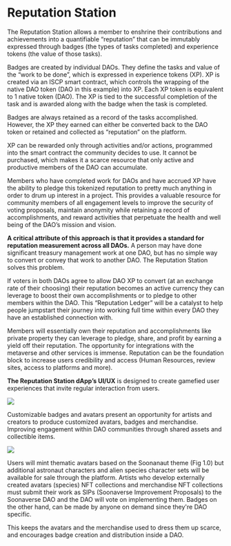 # Reputation Station

The Reputation Station allows a member to enshrine their contributions and achievements into a quantifiable “reputation” that can be immutably expressed through badges (the types of tasks completed) and experience tokens (the value of those tasks).

Badges are created by individual DAOs. They define the tasks and value of the “work to be done”, which is expressed in experience tokens (XP). XP is created via an ISCP smart contract, which controls the wrapping of the native DAO token (DAO in this example) into XP. Each XP token is equivalent to 1 native token (DAO). The XP is tied to the successful completion of the task and is awarded along with the badge when the task is completed.

Badges are always retained as a record of the tasks accomplished. However, the XP they earned can either be converted back to the DAO token or retained and collected as “reputation” on the platform.

XP can be rewarded only through activities and/or actions, programmed into the smart contract the community decides to use. It cannot be purchased, which makes it a scarce resource that only active and productive members of the DAO can accumulate.

Members who have completed work for DAOs and have accrued XP have the ability to pledge this tokenized reputation to pretty much anything in order to drum up interest in a project. This provides a valuable resource for community members of all engagement levels to improve the security of voting proposals, maintain anonymity while retaining a record of accomplishments, and reward activities that perpetuate the health and well being of the DAO’s mission and vision.

**A critical attribute of this approach is that it provides a standard for reputation measurement across all DAOs.** A person may have done significant treasury management work at one DAO, but has no simple way to convert or convey that work to another DAO. The Reputation Station solves this problem.

If voters in both DAOs agree to allow DAO XP to convert (at an exchange rate of their choosing) their reputation becomes an active currency they can leverage to boost their own accomplishments or to pledge to other members within the DAO. This “Reputation Ledger” will be a catalyst to help people jumpstart their journey into working full time within every DAO they have an established connection with.

Members will essentially own their reputation and accomplishments like private property they can leverage to pledge, share, and profit by earning a yield off their reputation. The opportunity for integrations with the metaverse and other services is immense. Reputation can be the foundation block to increase users credibility and access (Human Resources, review sites, access to platforms and more).

**The Reputation Station dApp’s UI/UX** is designed to create gamefied user experiences that invite regular interaction from users.

![](https://lh4.googleusercontent.com/nTtNp72xkGyjadm3RswYABlHacEcJoiYWa51wA8LeG3TuC-kgmpsnZo1hDe84hQwX6QKjWfeBNR7aWP8\_9rYFXRpKXcXqeCzg\_mWDw-PxeIieNIECPMCNYVr7vKQg2M4tQAD5kP7)

Customizable badges and avatars present an opportunity for artists and creators to produce customized avatars, badges and merchandise. Improving engagement within DAO communities through shared assets and collectible items.

![](https://lh5.googleusercontent.com/3odv44KJRwGATeqcEkQI-6Ms3nErCKV7R\_fAXKyBtiFeECzotbxplVQlLF8DBMpptQK-rJCkFZ0pdFVbc4AEUA0ZMbtMMuK8teQrPC-6aZ7tf1wWdAKEwMPZvVVZasCF3iGLE5C0)

Users will mint thematic avatars based on the Soonanaut theme (Fig 1.0) but additional astronaut characters and alien species character sets will be available for sale through the platform. Artists who develop externally created avatars (species) NFT collections and merchandise NFT collections must submit their work as SIPs (Soonaverse Improvement Proposals) to the Soonaverse DAO and the DAO will vote on implementing them. Badges on the other hand, can be made by anyone on demand since they're DAO specific.

This keeps the avatars and the merchandise used to dress them up scarce, and encourages badge creation and distribution inside a DAO.
